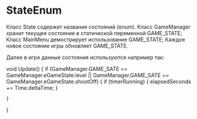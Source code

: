 # StateEnum
Класс State содержит названия состояний (enum).
Класс GameManager хранит текущее состояние в статической переменной GAME_STATE;
Класс MainMenu демострирует использование GAME_STATE;
Каждое новое состояние игры обновляет GAME_STATE. 

Далее в игре данные состояния используются например так:

void Update()
{
  if (GameManager.GAME_SATE == GameManager.eGameState.level || GameManager.GAME_SATE == GameManager.eGameState.shootOff)
    {
        if (timerRunning)
        {
            elapsedSeconds += Time.deltaTime;
        }

    }
}
